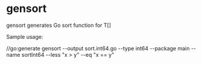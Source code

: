# gensort
gensort generates Go sort function for T[]

Sample usage:

//go:generate gensort --output sort.int64.go --type int64 --package main --name sortInt64 --less "x > y" --eq "x == y"
